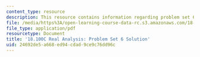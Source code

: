 ```yaml
---
content_type: resource
description: This resource contains information regarding problem set 6 solution.
file: /media/https%3A/open-learning-course-data-rc.s3.amazonaws.com/18-100c-real-analysis-fall-2012/24692de5a668ed94cdad9ce9c76dd96c_MIT18_100CF12_Prob_Set_6.pdf
file_type: application/pdf
resourcetype: Document
title: '18.100C Real Analysis: Problem Set 6 Solution'
uid: 24692de5-a668-ed94-cdad-9ce9c76dd96c
---
```

